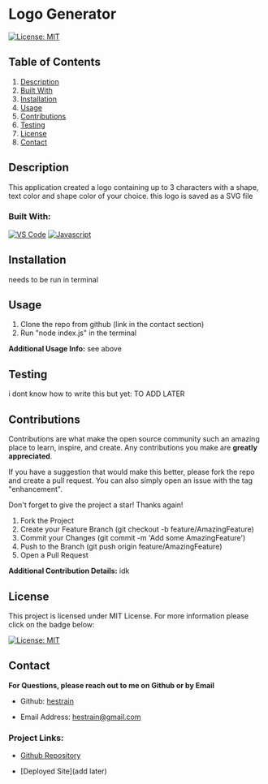 <h1 style= "text-center"> Logo Generator </h1>
 


  [![License: MIT](https://img.shields.io/badge/License-MIT-yellow.svg)](https://opensource.org/licenses/MIT)


  ## Table of Contents
<ol>
<li>
<a href="#description"> Description </a>
</li>
<li> <a href="#built-with"> Built With </a>
</li>
<li><a href="#installation"> Installation </a>
</li>
<li>
<a href="#usage"> Usage </a>
</li>
<li><a href="#contributions"> Contributions </a>
</li>
<li>
<a href="#testing"> Testing </a>
</li>
<li>
<a href="#license"> License </a>
</li>
<li>
<a href="#contact"> Contact </a>
</li> 
</ol>

## Description 
 
  This application created a logo containing up to 3 characters with a shape, text color and shape color of your choice. this logo is saved as a SVG file
 

### Built With: 

  [![VS Code](https://img.shields.io/badge/IDE-VSCode-0000ff?style=plastic&logo=VisualStudioCode&logoWidth=10)](https://code.visualstudio.com/docs)
  [![Javascript](https://img.shields.io/badge/Language-JavaScript-ff0000?style=plastic&logo=JavaScript&logoWidth=10)](https://javascript.info/)

## Installation 
 
   needs to be run in terminal 

## Usage 


1. Clone the repo from github (link in the contact section) 
2. Run "node index.js" in the terminal


**Additional Usage Info:** 
   see above

## Testing 

  i dont know how to write this but yet: TO ADD LATER

## Contributions 

   Contributions are what make the open source community such an amazing place to learn, inspire, and create. Any contributions you make are **greatly appreciated**. 



If you have a suggestion that would make this better, please fork the repo and create a pull request. You can also simply open an issue with the tag "enhancement".

Don't forget to give the project a star! Thanks again!


1. Fork the Project
2. Create your Feature Branch (git checkout -b feature/AmazingFeature)
3. Commit your Changes (git commit -m 'Add some AmazingFeature')
4. Push to the Branch (git push origin feature/AmazingFeature)
5. Open a Pull Request


 
 **Additional Contribution Details:** 
   idk

## License 
 
  This project is licensed under MIT License. For more information please click on the badge below: 
  
 
 [![License: MIT](https://img.shields.io/badge/License-MIT-yellow.svg)](https://opensource.org/licenses/MIT)

## Contact 
 
**For Questions, please reach out to me on Github or by Email** 

- Github: 
[hestrain](https://github.com/hestrain)

- Email Address: 
[hestrain@gmail.com](mailto:hestrain@gmail.com)

### Project Links: 

 - [Github Repository](https://github.com/hestrain/Logo-Generator)

 - [Deployed Site](add later)